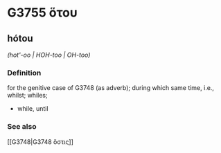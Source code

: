 # G3755 ὅτου

## hótou

_(hot'-oo | HOH-too | OH-too)_

### Definition

for the genitive case of G3748 (as adverb); during which same time, i.e., whilst; whiles; 

- while, until

### See also

[[G3748|G3748 ὅστις]]
